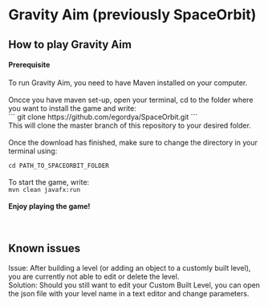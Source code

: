 # Gravity Aim (previously SpaceOrbit)

<h2>How to play Gravity Aim</h2> 
<h4>Prerequisite</h4>
To run Gravity Aim, you need to have Maven installed on your computer. <br>
<br>
Oncce you have maven set-up, open your terminal, cd to the folder where you want to install the game and write: <br>
``` git clone https://github.com/egordya/SpaceOrbit.git ``` <br>
This will clone the master branch of this repository to your desired folder. <br><br>
Once the download has finished, make sure to change the directory in your terminal using: <br>

```cd PATH_TO_SPACEORBIT_FOLDER ``` <br>
<br>
To start the game, write: <br>
```mvn clean javafx:run``` <br><br>
<b>Enjoy playing the game!</b> <br><br><br>
<h2>Known issues</h2>
Issue: After building a level (or adding an object to a customly built level), you are currently not able to edit or delete the level.<br>
Solution: Should you still want to edit your Custom Built Level, you can open the json file with your level name in a text editor and change parameters. <br>
<br><br>



